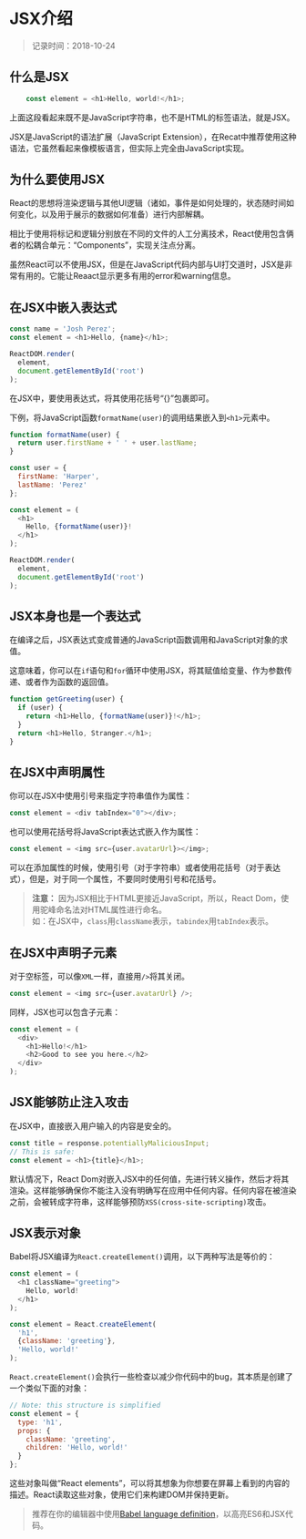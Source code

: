 # JSX介绍
> 记录时间：2018-10-24

## 什么是JSX

```js
    const element = <h1>Hello, world!</h1>;
```

上面这段看起来既不是JavaScript字符串，也不是HTML的标签语法，就是JSX。

JSX是JavaScript的语法扩展（JavaScript Extension），在Recat中推荐使用这种语法，它虽然看起来像模板语言，但实际上完全由JavaScript实现。

## 为什么要使用JSX

React的思想将渲染逻辑与其他UI逻辑（诸如，事件是如何处理的，状态随时间如何变化，以及用于展示的数据如何准备）进行内部解耦。

相比于使用将标记和逻辑分别放在不同的文件的人工分离技术，React使用包含俩者的松耦合单元：“Components”，实现关注点分离。

虽然React可以不使用JSX，但是在JavaScript代码内部与UI打交道时，JSX是非常有用的。它能让Reaact显示更多有用的error和warning信息。

## 在JSX中嵌入表达式

```js
const name = 'Josh Perez';
const element = <h1>Hello, {name}</h1>;

ReactDOM.render(
  element,
  document.getElementById('root')
);
```
在JSX中，要使用表达式，将其使用花括号“{}”包裹即可。

下例，将JavaScript函数`formatName(user)`的调用结果嵌入到`<h1>`元素中。
```js
function formatName(user) {
  return user.firstName + ' ' + user.lastName;
}

const user = {
  firstName: 'Harper',
  lastName: 'Perez'
};

const element = (
  <h1>
    Hello, {formatName(user)}!
  </h1>
);

ReactDOM.render(
  element,
  document.getElementById('root')
);
```

## JSX本身也是一个表达式

在编译之后，JSX表达式变成普通的JavaScript函数调用和JavaScript对象的求值。

这意味着，你可以在`if`语句和`for`循环中使用JSX，将其赋值给变量、作为参数传递、或者作为函数的返回值。

```js
function getGreeting(user) {
  if (user) {
    return <h1>Hello, {formatName(user)}!</h1>;
  }
  return <h1>Hello, Stranger.</h1>;
}
```

## 在JSX中声明属性

你可以在JSX中使用引号来指定字符串值作为属性：
```js
const element = <div tabIndex="0"></div>;
```

也可以使用花括号将JavaScript表达式嵌入作为属性：
```js
const element = <img src={user.avatarUrl}></img>;
```

可以在添加属性的时候，使用引号（对于字符串）或者使用花括号（对于表达式），但是，对于同一个属性，不要同时使用引号和花括号。

> **注意：** 因为JSX相比于HTML更接近JavaScript，所以，React Dom，使用驼峰命名法对HTML属性进行命名。     
> 如：在JSX中，`class`用`className`表示，`tabindex`用`tabIndex`表示。

## 在JSX中声明子元素

对于空标签，可以像`XML`一样，直接用`/>`将其关闭。
```js
const element = <img src={user.avatarUrl} />;
```

同样，JSX也可以包含子元素：
```js
const element = (
  <div>
    <h1>Hello!</h1>
    <h2>Good to see you here.</h2>
  </div>
);
```

## JSX能够防止注入攻击

在JSX中，直接嵌入用户输入的内容是安全的。
```js
const title = response.potentiallyMaliciousInput;
// This is safe:
const element = <h1>{title}</h1>;
```
默认情况下，React Dom对嵌入JSX中的任何值，先进行转义操作，然后才将其渲染。这样能够确保你不能注入没有明确写在应用中任何内容。任何内容在被渲染之前，会被转成字符串，这样能够预防`XSS(cross-site-scripting)`攻击。

## JSX表示对象

Babel将JSX编译为`React.createElement()`调用，以下两种写法是等价的：
```js
const element = (
  <h1 className="greeting">
    Hello, world!
  </h1>
);
```

```js
const element = React.createElement(
  'h1',
  {className: 'greeting'},
  'Hello, world!'
);
```

`React.createElement()`会执行一些检查以减少你代码中的bug，其本质是创建了一个类似下面的对象：
```js
// Note: this structure is simplified
const element = {
  type: 'h1',
  props: {
    className: 'greeting',
    children: 'Hello, world!'
  }
};
```

这些对象叫做“React elements”，可以将其想象为你想要在屏幕上看到的内容的描述。React读取这些对象，使用它们来构建DOM并保持更新。

> 推荐在你的编辑器中使用[Babel language definition](https://babeljs.io/docs/en/editors/)，以高亮ES6和JSX代码。

